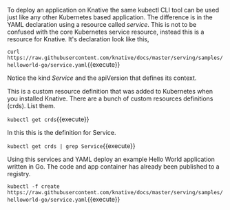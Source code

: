 To deploy an application on Knative the same kubectl CLI tool can be used just like any other Kubernetes based application. The difference is in the YAML declaration using a resource called _service_. This is not to be confused with the core Kubernetes service resource, instead this is a resource for Knative. It's declaration look like this, 

`curl https://raw.githubusercontent.com/knative/docs/master/serving/samples/helloworld-go/service.yaml`{{execute}}

Notice the kind _Service_ and the apiVersion that defines its context.

This is a custom resource definition that was added to Kubernetes when you installed Knative. There are a bunch of custom resources definitions (crds). List them.

`kubectl get crds`{{execute}}

In this this is the definition for Service.

`kubectl get crds | grep Service`{{execute}}

Using this services and YAML deploy an example Hello World application written in Go. The code and app container has already been published to a registry.

`kubectl -f create https://raw.githubusercontent.com/knative/docs/master/serving/samples/helloworld-go/service.yaml`{{execute}}

